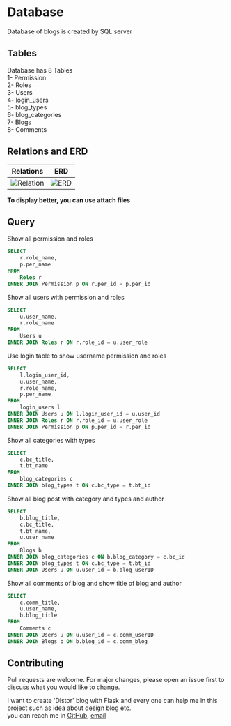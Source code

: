 # Database

Database of blogs is created by SQL server

## Tables
Database has 8 Tables  
1- Permission  
2- Roles  
3- Users  
4- login_users    
5- blog_types  
6- blog_categories  
7- Blogs  
8- Comments 

## Relations and ERD  
Relations                  |  ERD  
:-------------------------:|:-------------------------:
![Relation](https://github.com/hoco1/Distroteam.github.io/blob/main/Database/img/Screenshot%202021-09-22%20211028.jpg)   |  ![ERD](https://github.com/hoco1/Distroteam.github.io/blob/main/Database/img/ERD.jpg)
**To display better, you can use attach files**  
## Query
Show all permission and roles  
```sql
SELECT 
	r.role_name,
	p.per_name
FROM
	Roles r
INNER JOIN Permission p ON r.per_id = p.per_id
```
Show all users with permission and roles    
```sql
SELECT
	u.user_name,
	r.role_name
FROM	
	Users u
INNER JOIN Roles r ON r.role_id = u.user_role
```
Use login table to show username  permission and roles  
```sql
SELECT
	l.login_user_id,
	u.user_name,
	r.role_name,
	p.per_name
FROM 
	login_users l
INNER JOIN Users u ON l.login_user_id = u.user_id
INNER JOIN Roles r ON r.role_id = u.user_role
INNER JOIN Permission p ON p.per_id = r.per_id
```
Show all categories with types  
```sql
SELECT
	c.bc_title,
	t.bt_name
FROM
	blog_categories c
INNER JOIN blog_types t ON c.bc_type = t.bt_id

```
Show all blog post with category and types and author  
```sql
SELECT 
	b.blog_title,
	c.bc_title,
	t.bt_name,
	u.user_name
FROM 
	Blogs b
INNER JOIN blog_categories c ON b.blog_category = c.bc_id
INNER JOIN blog_types t ON c.bc_type = t.bt_id
INNER JOIN Users u ON u.user_id = b.blog_userID
```
Show all comments of blog and show title of blog and author  
```sql
SELECT
	c.comm_title,
	u.user_name,
	b.blog_title
FROM
	Comments c
INNER JOIN Users u ON u.user_id = c.comm_userID
INNER JOIN Blogs b ON b.blog_id = c.comm_blog
```
## Contributing
Pull requests are welcome. For major changes, please open an issue first to discuss what you would like to change.

I want to create 'Distor' blog with Flask and every one can help me in this project such as idea about design blog etc.  
you can reach me in [GitHub](https://github.com/hoco1), [email](hocohelper@gmail.com)
